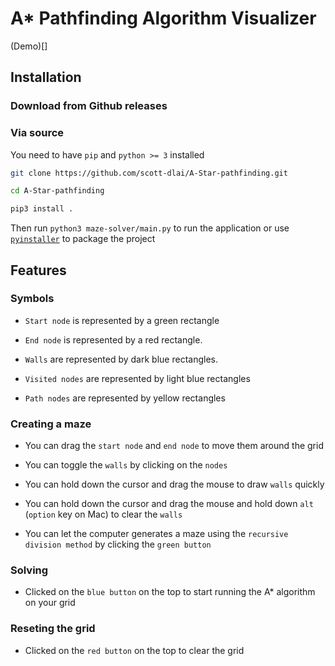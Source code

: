 # A* Pathfinding Algorithm Visualizer

(Demo)[]
## Installation

### Download from Github releases

### Via source

You need to have `pip` and `python >= 3` installed

```zsh
git clone https://github.com/scott-dlai/A-Star-pathfinding.git

cd A-Star-pathfinding

pip3 install .
```

Then run `python3 maze-solver/main.py` to run the application or use 
[`pyinstaller`](https://www.pyinstaller.org) to package the project

## Features

### Symbols

- `Start node` is represented by a green rectangle 

- `End node` is represented by a red rectangle.

- `Walls` are represented by dark blue rectangles.

- `Visited nodes` are represented by light blue rectangles

- `Path nodes` are represented by yellow rectangles

### Creating a maze

- You can drag the `start node` and `end node` to move them around the grid

- You can toggle the `walls` by clicking on the `nodes`

- You can hold down the cursor and drag the mouse to draw `walls` quickly

- You can hold down the cursor and drag the mouse and hold down `alt` (`option`
key on Mac) to clear the `walls`

- You can let the computer generates a maze using the `recursive division method`
by clicking the `green button`

### Solving

- Clicked on the `blue button` on the top to start running the A* algorithm on
your grid

### Reseting the grid

- Clicked on the `red button` on the top to clear the grid
